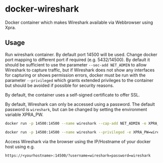 # docker-wireshark

Docker container which makes Wireshark available via Webbrowser using Xpra.

## Usage

Run wireshark container. By default port 14500 will be used. Change docker port mapping to different port if required (e.g. 5432/14500). By default it should be sufficient to use the parameter `--sec-add NET_ADMIN` to allow Wireshark to capture traffic, but if Wireshark does not show any interfaces for capturing or shows permission errors, docker must be run with the parameter `--privileged` which grants extended privileges to the container but should be avoided if possible for security reasons.

By default, the container uses a self-signed certificate to offer SSL.

By default, Wireshark can only be accessed using a password. The default password is `wireshark`, but can be changed by setting the environment variable XPRA_PW.

```bash
docker run -p 14500:14500 --name wireshark --cap-add NET_ADMIN -e XPRA_PW=wireshark ffeldhaus/wireshark
```

```bash
docker run -p 14500:14500 --name wireshark --privileged -e XPRA_PW=wireshark ffeldhaus/wireshark
```

Access Wireshark via the browser using the IP/Hostname of your docker host using e.g.

    https://<yourhostname>:14500/?username=wireshark=password=wireshark
